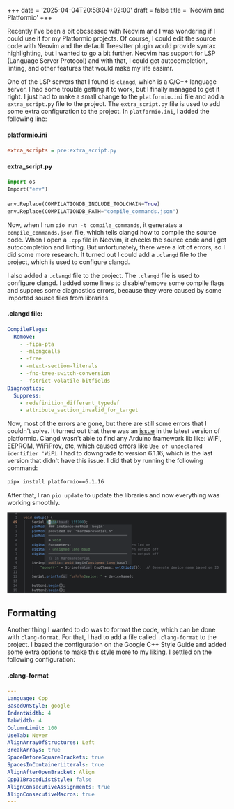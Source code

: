 +++
date = '2025-04-04T20:58:04+02:00'
draft = false
title = 'Neovim and Platformio'
+++

Recently I've been a bit obcsessed with Neovim and I was wondering if I could
use it for my Platformio projects. Of course, I could edit the source code with
Neovim and the default Treesitter plugin would provide syntax highlighting, but
I wanted to go a bit further. Neovim has support for LSP (Language Server
Protocol) and with that, I could get autocompletion, linting, and other features
that would make my life easimr.

One of the LSP servers that I found is `clangd`, which is a C/C++ language
server. I had some trouble getting it to work, but I finally managed to get it
right. I just had to make a small change to the `platformio.ini` file and add a
`extra_script.py` file to the project. The `extra_script.py` file is used to add
some extra configuration to the project. In `platformio.ini`, I added the
following line:

#### platformio.ini

```ini
extra_scripts = pre:extra_script.py
```

#### extra_script.py

```python
import os
Import("env")

env.Replace(COMPILATIONDB_INCLUDE_TOOLCHAIN=True)
env.Replace(COMPILATIONDB_PATH="compile_commands.json")
```

Now, when I run `pio run -t compile_commands`, it generates a
`compile_commands.json` file, which tells clangd how to compile the source code.
When I open a `.cpp` file in Neovim, it checks the source code and I get
autocompletion and linting. But unfortunately, there were a lot of errors, so I
did some more research. It turned out I could add a `.clangd` file to the
project, which is used to configure clangd.

I also added a `.clangd` file to the project. The `.clangd` file is used to
configure clangd. I added some lines to disable/remove some compile flags and
suppres some diagnostics errors, because they were caused by some imported
source files from libraries.

#### .clangd file:

```yaml
CompileFlags:
  Remove:
    - -fipa-pta
    - -mlongcalls
    - -free
    - -mtext-section-literals
    - -fno-tree-switch-conversion
    - -fstrict-volatile-bitfields
Diagnostics:
  Suppress:
    - redefinition_different_typedef
    - attribute_section_invalid_for_target
```

Now, most of the errors are gone, but there are still some errors that I
couldn't solve. It turned out that there was an
[issue](https://github.com/platformio/platformio-core/issues/5090) in the latest
version of platformio. Clangd wasn't able to find any Arduino framework lib
like: WiFi, EEPROM, WiFiProv, etc, which caused errors like
`Use of undeclared identifier 'WiFi`. I had to downgrade to version 6.1.16,
which is the last version that didn't have this issue. I did that by running the
following command:

```bash
pipx install platformio==6.1.16
```

After that, I ran `pio update` to update the libraries and now everything was
working smoothly.

![Neovim and clangd LSP](neovim-and-clangd-lsp.png)

## Formatting

Another thing I wanted to do was to format the code, which can be done with
`clang-format`. For that, I had to add a file called `.clang-format` to the
project. I based the configuration on the Google C++ Style Guide and added some
extra options to make this style more to my liking. I settled on the following
configuration:

#### .clang-format

```yaml
---
Language: Cpp
BasedOnStyle: google
IndentWidth: 4
TabWidth: 4
ColumnLimit: 100
UseTab: Never
AlignArrayOfStructures: Left
BreakArrays: true
SpaceBeforeSquareBrackets: true
SpacesInContainerLiterals: true
AlignAfterOpenBracket: Align
Cpp11BracedListStyle: false
AlignConsecutiveAssignments: true
AlignConsecutiveMacros: true
---
```

```

```
